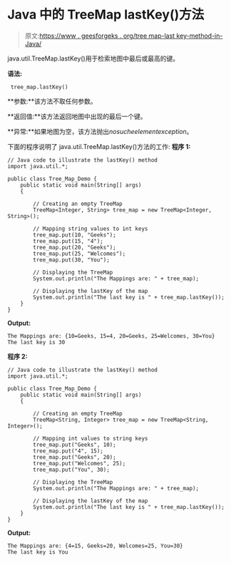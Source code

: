 # Java 中的 TreeMap lastKey()方法

> 原文:[https://www . geesforgeks . org/tree map-last key-method-in-Java/](https://www.geeksforgeeks.org/treemap-lastkey-method-in-java/)

java.util.TreeMap.lastKey()用于检索地图中最后或最高的键。

**语法:**

```
 tree_map.lastKey()
```

**参数:**该方法不取任何参数。

**返回值:**该方法返回地图中出现的最后一个键。

**异常:**如果地图为空，该方法抛出*nosucheelementexception*。

下面的程序说明了 java.util.TreeMap.lastKey()方法的工作:
**程序 1:**

```
// Java code to illustrate the lastKey() method
import java.util.*;

public class Tree_Map_Demo {
    public static void main(String[] args)
    {

        // Creating an empty TreeMap
        TreeMap<Integer, String> tree_map = new TreeMap<Integer, String>();

        // Mapping string values to int keys
        tree_map.put(10, "Geeks");
        tree_map.put(15, "4");
        tree_map.put(20, "Geeks");
        tree_map.put(25, "Welcomes");
        tree_map.put(30, "You");

        // Displaying the TreeMap
        System.out.println("The Mappings are: " + tree_map);

        // Displaying the lastKey of the map
        System.out.println("The last key is " + tree_map.lastKey());
    }
}
```

**Output:**

```
The Mappings are: {10=Geeks, 15=4, 20=Geeks, 25=Welcomes, 30=You}
The last key is 30

```

**程序 2:**

```
// Java code to illustrate the lastKey() method
import java.util.*;

public class Tree_Map_Demo {
    public static void main(String[] args)
    {

        // Creating an empty TreeMap
        TreeMap<String, Integer> tree_map = new TreeMap<String, Integer>();

        // Mapping int values to string keys
        tree_map.put("Geeks", 10);
        tree_map.put("4", 15);
        tree_map.put("Geeks", 20);
        tree_map.put("Welcomes", 25);
        tree_map.put("You", 30);

        // Displaying the TreeMap
        System.out.println("The Mappings are: " + tree_map);

        // Displaying the lastKey of the map
        System.out.println("The last key is " + tree_map.lastKey());
    }
}
```

**Output:**

```
The Mappings are: {4=15, Geeks=20, Welcomes=25, You=30}
The last key is You

```